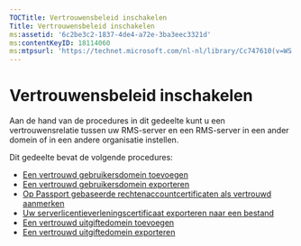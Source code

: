 ```yaml
---
TOCTitle: Vertrouwensbeleid inschakelen
Title: Vertrouwensbeleid inschakelen
ms:assetid: '6c2be3c2-1837-4de4-a72e-3ba3eec3321d'
ms:contentKeyID: 18114060
ms:mtpsurl: 'https://technet.microsoft.com/nl-nl/library/Cc747610(v=WS.10)'
---
```


Vertrouwensbeleid inschakelen
=============================

Aan de hand van de procedures in dit gedeelte kunt u een vertrouwensrelatie tussen uw RMS-server en een RMS-server in een ander domein of in een andere organisatie instellen.

Dit gedeelte bevat de volgende procedures:

-   [Een vertrouwd gebruikersdomein toevoegen](https://technet.microsoft.com/ed672e58-6272-4ac0-a434-d1d938037e93)
-   [Een vertrouwd gebruikersdomein exporteren](https://technet.microsoft.com/40281ba3-2674-43ca-aa6d-1deb9302eb0e)
-   [Op Passport gebaseerde rechtenaccountcertificaten als vertrouwd aanmerken](https://technet.microsoft.com/c096fa36-c40d-4b28-843c-e9cbbe8eef70)
-   [Uw serverlicentieverleningscertificaat exporteren naar een bestand](https://technet.microsoft.com/d683a629-71b3-4b11-932b-4ab0317334af)
-   [Een vertrouwd uitgiftedomein toevoegen](https://technet.microsoft.com/731416d8-ddf4-4d4a-9f1a-bbd1ea48fe3c)
-   [Een vertrouwd uitgiftedomein exporteren](https://technet.microsoft.com/3fb138dd-e324-43f8-97e0-da0027a036a3)
